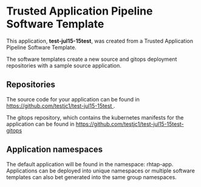 # Trusted Application Pipeline Software Template

This application, **test-jul15-15test**, was created from a Trusted Application Pipeline Software Template.

The software templates create a new source and gitops deployment repositories with a sample source application. 

## Repositories

The source code for your application can be found in [https://github.com/testjc1/test-jul15-15test ](https://github.com/testjc1/test-jul15-15test ).
 
The gitops repository, which contains the kubernetes manifests for the application can be found in 
[https://github.com/testjc1/test-jul15-15test-gitops ](https://github.com/testjc1/test-jul15-15test-gitops ) 

## Application namespaces 

The default application will be found in the namespace: rhtap-app. Applications can be deployed into unique namespaces or multiple software templates can also bet generated into the same group namespaces.  